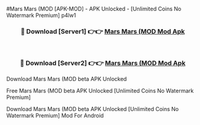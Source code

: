 #Mars Mars (MOD [APK-MOD] - APK Unlocked - [Unlimited Coins No Watermark Premium] p4lw1



<div align="center">

<h3>🔴 Download [Server1] 👉👉 <a href="https://momento.my/?title=Mars_Mars_(MOD">Mars Mars (MOD Mod Apk</a></h3><br>

<h3>🔴 Download [Server2] 👉👉 <a href="https://momento.my/?title=Mars_Mars_(MOD">Mars Mars (MOD Mod Apk</a></h3>
</div>



Download Mars Mars (MOD beta APK Unlocked

Free Mars Mars (MOD beta APK Unlocked [Unlimited Coins No Watermark Premium]

Download Mars Mars (MOD beta APK Unlocked [Unlimited Coins No Watermark Premium] Mod For Android
